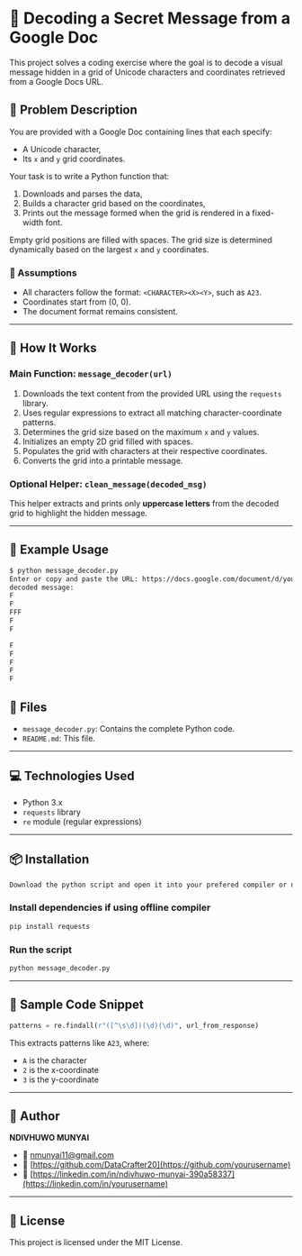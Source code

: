 # 🔐 Decoding a Secret Message from a Google Doc

This project solves a coding exercise where the goal is to decode a visual message hidden in a grid of Unicode characters and coordinates retrieved from a Google Docs URL.

## 🧩 Problem Description

You are provided with a Google Doc containing lines that each specify:
- A Unicode character,
- Its `x` and `y` grid coordinates.

Your task is to write a Python function that:
1. Downloads and parses the data,
2. Builds a character grid based on the coordinates,
3. Prints out the message formed when the grid is rendered in a fixed-width font.

Empty grid positions are filled with spaces. The grid size is determined dynamically based on the largest `x` and `y` coordinates.

### 📝 Assumptions
- All characters follow the format: `<CHARACTER><X><Y>`, such as `A23`.
- Coordinates start from (0, 0).
- The document format remains consistent.

---

## 🚀 How It Works

### Main Function: `message_decoder(url)`
1. Downloads the text content from the provided URL using the `requests` library.
2. Uses regular expressions to extract all matching character-coordinate patterns.
3. Determines the grid size based on the maximum `x` and `y` values.
4. Initializes an empty 2D grid filled with spaces.
5. Populates the grid with characters at their respective coordinates.
6. Converts the grid into a printable message.

### Optional Helper: `clean_message(decoded_msg)`
This helper extracts and prints only **uppercase letters** from the decoded grid to highlight the hidden message.

---

## 🧪 Example Usage

```bash
$ python message_decoder.py
Enter or copy and paste the URL: https://docs.google.com/document/d/your-example-id
decoded message:
F    
F    
FFF  
F    
F    

F
F
F
F
F
````

## 📂 Files

- `message_decoder.py`: Contains the complete Python code.
- `README.md`: This file.

---

## 💻 Technologies Used

- Python 3.x
- `requests` library
- `re` module (regular expressions)

---

## 📦 Installation

```bash
Download the python script and open it into your prefered compiler or notebook but colab is recommended because the script was coded on it

````

### Install dependencies if using offline compiler

```bash
pip install requests
```

### Run the script

```bash
python message_decoder.py
```

---

## 🔧 Sample Code Snippet

```python
patterns = re.findall(r"([^\s\d])(\d)(\d)", url_from_response)
```

This extracts patterns like `A23`, where:

* `A` is the character
* `2` is the x-coordinate
* `3` is the y-coordinate

---

## 👤 Author

**NDIVHUWO MUNYAI**
- 📧 [nmunyai11@gmail.com](mailto:your.email@example.com)
- 🔗 [https://github.com/DataCrafter20](https://github.com/yourusername)
- 🔗 [https://linkedin.com/in/ndivhuwo-munyai-390a58337](https://linkedin.com/in/yourusername)

---

## 📄 License

This project is licensed under the MIT License.
